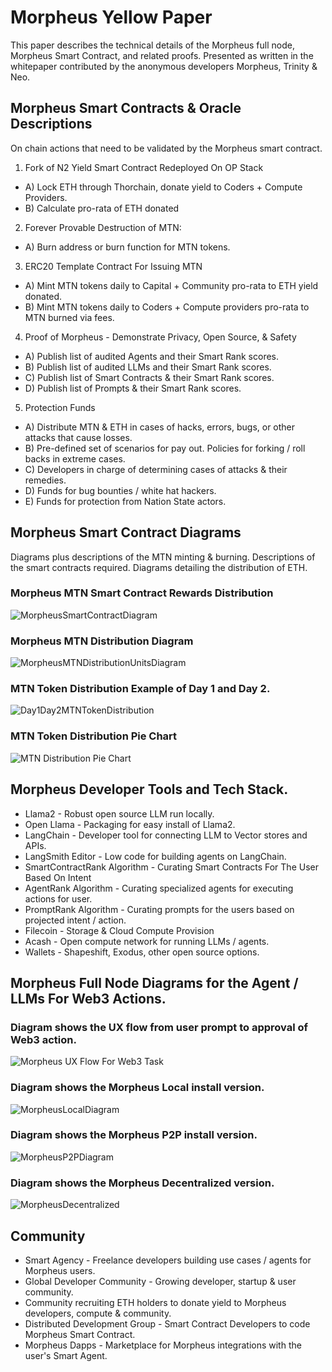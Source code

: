 # Morpheus Yellow Paper

This paper describes the technical details of the Morpheus full node, Morpheus Smart Contract, and related proofs. 
Presented as written in the whitepaper contributed by the anonymous developers Morpheus, Trinity & Neo.

## Morpheus Smart Contracts & Oracle Descriptions
On chain actions that need to be validated by the Morpheus smart contract.

1. Fork of N2 Yield Smart Contract Redeployed On OP Stack
- A) Lock ETH through Thorchain, donate yield to Coders + Compute Providers.
- B) Calculate pro-rata of ETH donated 

2. Forever Provable Destruction of MTN:
- A) Burn address or burn function for MTN tokens.

3. ERC20 Template Contract For Issuing MTN
- A) Mint MTN tokens daily to Capital + Community pro-rata to ETH yield donated.
- B) Mint MTN tokens daily to Coders + Compute providers pro-rata to MTN burned via fees.

4. Proof of Morpheus - Demonstrate Privacy, Open Source, & Safety
- A) Publish list of audited Agents and their Smart Rank scores.
- B) Publish list of audited LLMs and their Smart Rank scores.
- C) Publish list of Smart Contracts & their Smart Rank scores.
- D) Publish list of Prompts & their Smart Rank scores.

5. Protection Funds
- A) Distribute MTN & ETH in cases of hacks, errors, bugs, or other attacks that cause losses. 
- B) Pre-defined set of scenarios for pay out. Policies for forking / roll backs in extreme cases.
- C) Developers in charge of determining cases of attacks & their remedies. 
- D) Funds for bug bounties / white hat hackers.
- E) Funds for protection from Nation State actors.

## Morpheus Smart Contract Diagrams

Diagrams plus descriptions of the MTN minting & burning.
Descriptions of the smart contracts required.
Diagrams detailing the distribution of ETH. 

### Morpheus MTN Smart Contract Rewards Distribution
![MorpheusSmartContractDiagram](https://github.com/SmartAgentProtocol/SmartAgents/assets/1563345/1675fa8c-a780-4019-9be8-68837ffdb4f9)

### Morpheus MTN Distribution Diagram
![MorpheusMTNDistributionUnitsDiagram](https://github.com/SmartAgentProtocol/SmartAgents/assets/1563345/563c5f81-b16a-4e81-bab0-39e54f6cdac1)

### MTN Token Distribution Example of Day 1 and Day 2.
![Day1Day2MTNTokenDistribution](https://github.com/SmartAgentProtocol/SmartAgents/assets/1563345/20131e40-ee09-48c3-89aa-0af65a92df98)

### MTN Token Distribution Pie Chart
![MTN Distribution Pie Chart](https://github.com/SmartAgentProtocol/SmartAgents/assets/1563345/cb9d2e6f-2f1f-44ed-8e34-06babab2fa13)

## Morpheus Developer Tools and Tech Stack.
- Llama2 - Robust open source LLM run locally.
- Open Llama - Packaging for easy install of Llama2.
- LangChain - Developer tool for connecting LLM to Vector stores and APIs.
- LangSmith Editor - Low code for building agents on LangChain.
- SmartContractRank Algorithm - Curating Smart Contracts For The User Based On Intent
- AgentRank Algorithm - Curating specialized agents for executing actions for user.
- PromptRank Algorithm - Curating prompts for the users based on projected intent / action.
- Filecoin - Storage & Cloud Compute Provision
- Acash - Open compute network for running LLMs / agents.
- Wallets - Shapeshift, Exodus, other open source options.

## Morpheus Full Node Diagrams for the Agent / LLMs For Web3 Actions. 

### Diagram shows the UX flow from user prompt to approval of Web3 action.
![Morpheus UX Flow For Web3 Task](https://github.com/SmartAgentProtocol/SmartAgents/assets/1563345/f91b3ce5-9ad9-43c1-86ef-289285220952)

### Diagram shows the Morpheus Local install version.
![MorpheusLocalDiagram](https://github.com/SmartAgentProtocol/SmartAgents/assets/1563345/a0564914-cddb-42e4-b0f4-8c2310db6a66)

### Diagram shows the Morpheus P2P install version.
![MorpheusP2PDiagram](https://github.com/SmartAgentProtocol/SmartAgents/assets/1563345/a7eeb31f-3d38-4233-a45f-e9b91ad84ba2)

### Diagram shows the Morpheus Decentralized version.
![MorpheusDecentralized](https://github.com/SmartAgentProtocol/SmartAgents/assets/1563345/1699f2de-cc18-42e8-a05c-32b3307baa20)

## Community
- Smart Agency - Freelance developers building use cases / agents for Morpheus users.
- Global Developer Community - Growing developer, startup & user community.
- Community recruiting ETH holders to donate yield to Morpheus developers, compute & community.
- Distributed Development Group - Smart Contract Developers to code Morpheus Smart Contract.
- Morpheus Dapps - Marketplace for Morpheus integrations with the user's Smart Agent.
